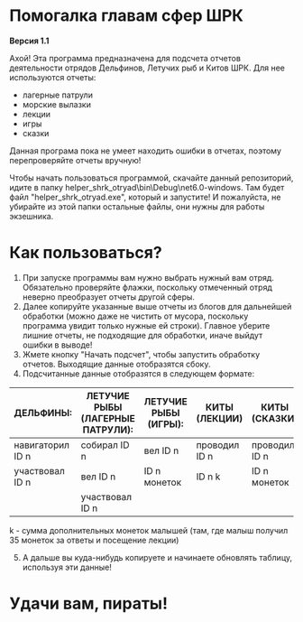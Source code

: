 # Помогалка главам сфер ШРК
<b>Версия 1.1</b>

Ахой! Эта программа предназначена для подсчета отчетов деятельности отрядов Дельфинов, Летучих рыб и Китов ШРК. Для нее используются отчеты:
- лагерные патрули
- морские вылазки
- лекции
- игры
- сказки

Данная програма пока не умеет находить ошибки в отчетах, поэтому перепроверяйте отчеты вручную!

Чтобы начать пользоваться программой, скачайте данный репозиторий, идите в папку helper_shrk_otryad\bin\Debug\net6.0-windows. Там будет файл "helper_shrk_otryad.exe", который и запустите! И пожалуйста, не убирайте из этой папки остальные файлы, они нужны для работы экзешника.

# Как пользоваться?
1. При запуске программы вам нужно выбрать нужный вам отряд. Обязательно проверяйте флажки, поскольку отмеченный отряд неверно преобразует отчеты другой сферы.
2. Далее копируйте указанные выше отчеты из блогов для дальнейшей обработки (можно даже не чистить от мусора, поскольку программа увидит только нужные ей строки). Главное уберите лишние отчеты, не подходящие для обработки, иначе выйдут ошибки в выводе!
3. Жмете кнопку "Начать подсчет", чтобы запустить обработку отчетов. Выходящие данные отобразятся сбоку.
4. Подсчитанные данные отобразятся в следующем формате:

| ДЕЛЬФИНЫ:  | ЛЕТУЧИЕ РЫБЫ (ЛАГЕРНЫЕ ПАТРУЛИ): | ЛЕТУЧИЕ РЫБЫ (ИГРЫ): | КИТЫ (ЛЕКЦИИ) | КИТЫ (СКАЗКИ) |
| ------------- | ------------- | ------------- | ------------- | ------------- | 
| навигаторил ID n  | собирал ID n  | вел ID n  | проводил ID n | проводил ID n | 
| участвовал ID n  | вел ID n |  ID n монеток | ID n k | ID n монеток | 
|  | участвовал ID n |  |  |  | 

k - сумма дополнительных монеток малышей (там, где малыш получил 35 монеток за ответы и посещение лекции)

5. А дальше вы куда-нибудь копируете и начинаете обновлять таблицу, используя эти данные!

# Удачи вам, пираты!
